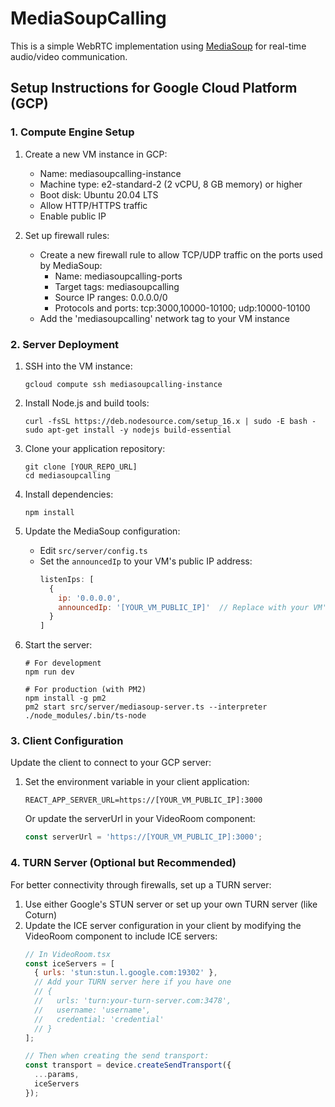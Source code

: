 # MediaSoupCalling

This is a simple WebRTC implementation using [MediaSoup](https://mediasoup.org) for real-time audio/video communication.

## Setup Instructions for Google Cloud Platform (GCP)

### 1. Compute Engine Setup

1. Create a new VM instance in GCP:
   - Name: mediasoupcalling-instance
   - Machine type: e2-standard-2 (2 vCPU, 8 GB memory) or higher
   - Boot disk: Ubuntu 20.04 LTS
   - Allow HTTP/HTTPS traffic
   - Enable public IP

2. Set up firewall rules:
   - Create a new firewall rule to allow TCP/UDP traffic on the ports used by MediaSoup:
     - Name: mediasoupcalling-ports
     - Target tags: mediasoupcalling
     - Source IP ranges: 0.0.0.0/0
     - Protocols and ports: tcp:3000,10000-10100; udp:10000-10100
   - Add the 'mediasoupcalling' network tag to your VM instance

### 2. Server Deployment

1. SSH into the VM instance:
   ```
   gcloud compute ssh mediasoupcalling-instance
   ```

2. Install Node.js and build tools:
   ```
   curl -fsSL https://deb.nodesource.com/setup_16.x | sudo -E bash -
   sudo apt-get install -y nodejs build-essential
   ```

3. Clone your application repository:
   ```
   git clone [YOUR_REPO_URL]
   cd mediasoupcalling
   ```

4. Install dependencies:
   ```
   npm install
   ```

5. Update the MediaSoup configuration:
   - Edit `src/server/config.ts`
   - Set the `announcedIp` to your VM's public IP address:
     ```javascript
     listenIps: [
       {
         ip: '0.0.0.0',
         announcedIp: '[YOUR_VM_PUBLIC_IP]'  // Replace with your VM's public IP
       }
     ]
     ```

6. Start the server:
   ```
   # For development
   npm run dev

   # For production (with PM2)
   npm install -g pm2
   pm2 start src/server/mediasoup-server.ts --interpreter ./node_modules/.bin/ts-node
   ```

### 3. Client Configuration

Update the client to connect to your GCP server:

1. Set the environment variable in your client application:
   ```
   REACT_APP_SERVER_URL=https://[YOUR_VM_PUBLIC_IP]:3000
   ```

   Or update the serverUrl in your VideoRoom component:
   ```javascript
   const serverUrl = 'https://[YOUR_VM_PUBLIC_IP]:3000';
   ```

### 4. TURN Server (Optional but Recommended)

For better connectivity through firewalls, set up a TURN server:

1. Use either Google's STUN server or set up your own TURN server (like Coturn)
2. Update the ICE server configuration in your client by modifying the VideoRoom component to include ICE servers:
   ```javascript
   // In VideoRoom.tsx
   const iceServers = [
     { urls: 'stun:stun.l.google.com:19302' },
     // Add your TURN server here if you have one
     // { 
     //   urls: 'turn:your-turn-server.com:3478',
     //   username: 'username',
     //   credential: 'credential'
     // }
   ];
   
   // Then when creating the send transport:
   const transport = device.createSendTransport({
     ...params,
     iceServers
   });
   ``` 